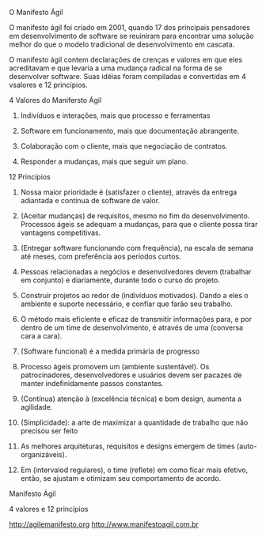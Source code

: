 O Manifesto Ágil

O manifesto ágil foi criado em 2001, quando 17 dos principais pensadores em desenvolvimento de software se reuiniram para encontrar uma solução melhor do que o modelo tradicional de desenvolvimento em cascata. 

O manifesto ágil contem declarações de crenças e valores em que eles acreditavam e que levaria a uma mudança radical na forma de se desenvolver software. Suas idéias foram compiladas e convertidas em 4 vsalores e 12 princípios.


4 Valores do Manifersto Ágil

1. Indivíduos e interações, mais que processo e ferramentas

2. Software em funcionamento, mais que documentação abrangente.

3. Colaboração com o cliente, mais que negociação de contratos.

4. Responder a mudanças, mais que seguir um plano.


12 Princípios

1. Nossa maior prioridade é (satisfazer o cliente), através da entrega adiantada e contínua de software de valor.

2. (Aceitar mudanças) de requisitos, mesmo no fim do desenvolvimento. Processos ágeis se adequam a mudanças, para que o cliente possa tirar vantagens competitivas.

3. (Entregar software funcionando com frequência), na escala de semana até meses, com preferência aos períodos curtos.

4. Pessoas relacionadas a negócios e desenvolvedores devem (trabalhar em conjunto) e diariamente, durante todo o curso do projeto.

5. Construir projetos ao redor de (indivíduos motivados). Dando a eles o ambiente e suporte necessário, e confiar que farão seu trabalho.

6. O método mais eficiente e eficaz de transmitir informações para, e por dentro de um time de desenvolvimento, é através de uma (conversa cara a cara).

7. (Software funcional) é a medida primária de progresso

8. Processo ágeis promovem um (ambiente sustentável). Os patrocinadores, desenvolvedores e usuários devem ser pacazes de manter indefinidamente passos constantes.

9. (Contínua) atenção à (excelência técnica) e bom design, aumenta a agilidade.

10. (Simplicidade): a arte de maximizar a quantidade de trabalho que não precisou ser feito 

11.  As melhores arquiteturas, requisitos e designs emergem de times (auto-organizáveis).

12. Em (intervalod regulares), o time (reflete) em como ficar mais efetivo, então, se ajustam e otimizam seu comportamento de acordo.


Manifesto Ágil

4 valores e 12 princípios

http://agilemanifesto.org
http://www.manifestoagil.com.br

